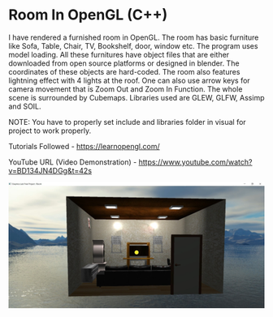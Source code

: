# Room In OpenGL (C++)

I have rendered a furnished room in OpenGL. The room has basic furniture like Sofa, Table, Chair, TV, Bookshelf, door, window etc. The program uses model loading. All these furnitures have object files that are either downloaded from open source platforms or designed in blender. The coordinates of these objects are hard-coded. The room also features lightning effect with 4 lights at the roof. One can also use arrow keys for camera movement that is Zoom Out and Zoom In Function. The whole scene is surrounded by Cubemaps.
Libraries used are GLEW, GLFW, Assimp and SOIL. 

NOTE: You have to properly set include and libraries folder in visual for project to work properly.

Tutorials Followed - https://learnopengl.com/

YouTube URL (Video Demonstration) - https://www.youtube.com/watch?v=BD134JN4DGg&t=42s

![alt_text](https://github.com/TDP4you/Room-In-OpenGL/blob/master/Screenshot.jpg)
